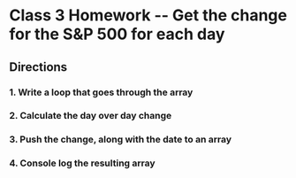 # Class 3 Homework -- Get the change for the S&P 500 for each day

## Directions

### 1. Write a loop that goes through the array
### 2. Calculate the day over day change 
### 3. Push the change, along with the date to an array
### 4. Console log the resulting array
